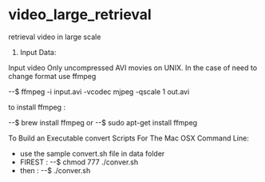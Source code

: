 video_large_retrieval
=====================

retrieval video in large scale



1. Input Data:

Input video Only uncompressed AVI movies on UNIX.
In the case of need to change format use ffmpeg

--$ ffmpeg -i input.avi -vcodec mjpeg -qscale 1 out.avi

to install ffmpeg :

--$ brew install ffmpeg
or 
--$ sudo apt-get install ffmpeg


To Build an Executable convert Scripts For The Mac OSX Command Line:

- use the sample convert.sh file in data folder
- FIREST : --$ chmod 777 ./conver.sh
- then : --$ ./conver.sh

